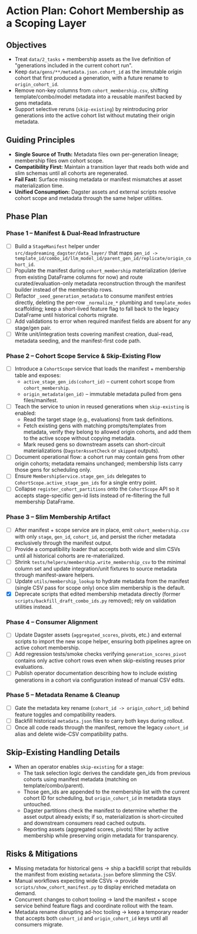 # Action Plan: Cohort Membership as a Scoping Layer

## Objectives
- Treat `data/2_tasks` + membership assets as the live definition of "generations included in the current cohort run".
- Keep `data/gens/**/metadata.json.cohort_id` as the immutable origin cohort that first produced a generation, with a future rename to `origin_cohort_id`.
- Remove non-key columns from `cohort_membership.csv`, shifting template/combo/model metadata into a reusable manifest backed by gens metadata.
- Support selective reruns (`skip-existing`) by reintroducing prior generations into the active cohort list without mutating their origin metadata.

## Guiding Principles
- **Single Source of Truth:** Metadata files own per-generation lineage; membership files own cohort scope.
- **Compatibility First:** Maintain a transition layer that reads both wide and slim schemas until all cohorts are regenerated.
- **Fail Fast:** Surface missing metadata or manifest mismatches at asset materialization time.
- **Unified Consumption:** Dagster assets and external scripts resolve cohort scope and metadata through the same helper utilities.

## Phase Plan

### Phase 1 – Manifest & Dual-Read Infrastructure
- [ ] Build a `StageManifest` helper under `src/daydreaming_dagster/data_layer/` that maps `gen_id -> template_id/combo_id/llm_model_id/parent_gen_id/replicate/origin_cohort_id`.
- [ ] Populate the manifest during `cohort_membership` materialization (derive from existing DataFrame columns for now) and route curated/evaluation-only metadata reconstruction through the manifest builder instead of the membership rows.
- [ ] Refactor `_seed_generation_metadata` to consume manifest entries directly, deleting the per-row `_normalize_*` plumbing and `template_modes` scaffolding; keep a short-lived feature flag to fall back to the legacy DataFrame until historical cohorts migrate.
- [ ] Add validations to error when required manifest fields are absent for any stage/gen pair.
- [ ] Write unit/integration tests covering manifest creation, dual-read, metadata seeding, and the manifest-first code path.

### Phase 2 – Cohort Scope Service & Skip-Existing Flow
- [ ] Introduce a `CohortScope` service that loads the manifest + membership table and exposes:
  - `active_stage_gen_ids(cohort_id)` – current cohort scope from `cohort_membership`.
  - `origin_metadata(gen_id)` – immutable metadata pulled from gens files/manifest.
- [ ] Teach the service to union in reused generations when `skip-existing` is enabled:
  - Read the target stage (e.g., evaluations) from task definitions.
  - Fetch existing gens with matching prompts/templates from metadata, verify they belong to allowed origin cohorts, and add them to the active scope without copying metadata.
  - Mark reused gens so downstream assets can short-circuit materializations (`DagsterAssetCheck` or `skipped` outputs).
- [ ] Document operational flow: a cohort run may contain gens from other origin cohorts; metadata remains unchanged; membership lists carry those gens for scheduling only.
- [ ] Ensure `MembershipService.stage_gen_ids` delegates to `CohortScope.active_stage_gen_ids` for a single entry point.
- [ ] Collapse `register_cohort_partitions` onto the `CohortScope` API so it accepts stage-specific gen-id lists instead of re-filtering the full membership DataFrame.

### Phase 3 – Slim Membership Artifact
- [ ] After manifest + scope service are in place, emit `cohort_membership.csv` with only `stage`, `gen_id`, `cohort_id`, and persist the richer metadata exclusively through the manifest output.
- [ ] Provide a compatibility loader that accepts both wide and slim CSVs until all historical cohorts are re-materialized.
- [ ] Shrink `tests/helpers/membership.write_membership_csv` to the minimal column set and update integration/unit fixtures to source metadata through manifest-aware helpers.
- [ ] Update `utils/membership_lookup` to hydrate metadata from the manifest (single CSV pass for scope only) once slim membership is the default.
- [x] Deprecate scripts that edited membership metadata directly (former `scripts/backfill_draft_combo_ids.py` removed); rely on validation utilities instead.

### Phase 4 – Consumer Alignment
- [ ] Update Dagster assets (`aggregated_scores`, pivots, etc.) and external scripts to import the new scope helper, ensuring both pipelines agree on active cohort membership.
- [ ] Add regression tests/smoke checks verifying `generation_scores_pivot` contains only active cohort rows even when skip-existing reuses prior evaluations.
- [ ] Publish operator documentation describing how to include existing generations in a cohort via configuration instead of manual CSV edits.

### Phase 5 – Metadata Rename & Cleanup
- [ ] Gate the metadata key rename (`cohort_id -> origin_cohort_id`) behind feature toggles and compatibility readers.
- [ ] Backfill historical `metadata.json` files to carry both keys during rollout.
- [ ] Once all code reads through the manifest, remove the legacy `cohort_id` alias and delete wide-CSV compatibility paths.

## Skip-Existing Handling Details
- When an operator enables `skip-existing` for a stage:
  - The task selection logic derives the candidate gen_ids from previous cohorts using manifest metadata (matching on template/combo/parent).
  - Those gen_ids are appended to the membership list with the current cohort ID for scheduling, but `origin_cohort_id` in metadata stays untouched.
  - Dagster partitions check the manifest to determine whether the asset output already exists; if so, materialization is short-circuited and downstream consumers read cached outputs.
  - Reporting assets (aggregated scores, pivots) filter by active membership while preserving origin metadata for transparency.

## Risks & Mitigations
- Missing metadata for historical gens → ship a backfill script that rebuilds the manifest from existing `metadata.json` before slimming the CSV.
- Manual workflows expecting wide CSVs → provide `scripts/show_cohort_manifest.py` to display enriched metadata on demand.
- Concurrent changes to cohort tooling → land the manifest + scope service behind feature flags and coordinate rollout with the team.
- Metadata rename disrupting ad-hoc tooling → keep a temporary reader that accepts both `cohort_id` and `origin_cohort_id` keys until all consumers migrate.
